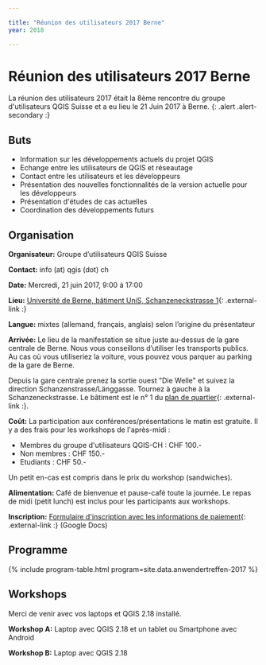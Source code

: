 ```yaml
---

title: "Réunion des utilisateurs 2017 Berne"
year: 2018

---
```


# Réunion des utilisateurs 2017 Berne

La réunion des utilisateurs 2017 était la 8ème rencontre du groupe
d'utilisateurs QGIS Suisse et a eu lieu le 21 Juin 2017 à Berne.
{: .alert .alert-secondary :}

## Buts

* Information sur les développements actuels du projet QGIS
* Echange entre les utilisateurs de QGIS et réseautage
* Contact entre les utilisateurs et les développeurs
* Présentation des nouvelles fonctionnalités de la version actuelle pour les développeurs
* Présentation d'études de cas actuelles
* Coordination des développements futurs

## Organisation

**Organisateur:** Groupe d’utilisateurs QGIS Suisse

**Contact:** info (at) qgis (dot) ch

**Date:** Mercredi, 21 juin 2017, 9:00 à 17:00

**Lieu:** [Université de Berne, bâtiment UniS, Schanzeneckstrasse 1](http://www.bau.unibe.ch/plaene/hgexwiunis.htm){: .external-link :}

**Langue:** mixtes (allemand, français, anglais) selon l’origine du présentateur

**Arrivée:** Le lieu de la manifestation se situe juste au-dessus de la gare
centrale de Berne. Nous vous conseillons d’utiliser les transports publics. Au
cas où vous utiliseriez la voiture, vous pouvez vous parquer au parking de la
gare de Berne.

Depuis la gare centrale prenez la sortie ouest "Die Welle" et suivez la direction
Schanzenstrasse/Länggasse. Tournez à gauche à la Schanzeneckstrasse. Le bâtiment
est le n° 1 du [plan de quartier](http://www.bau.unibe.ch/plaene/vorlaeng_areal2.gif){: .external-link :}.

**Coût:** La participation aux conférences/présentations le matin est gratuite.
Il y a des frais pour les workshops de l'après-midi :

* Membres du groupe d'utilisateurs QGIS-CH : CHF 100.-
* Non membres : CHF 150.-
* Etudiants : CHF 50.-

Un petit en-cas est compris dans le prix du workshop (sandwiches).

**Alimentation:** Café de bienvenue et pause-café toute la journée. Le repas de
midi (petit lunch) est inclus pour les participants aux workshops.

**Inscription:** [Formulaire d'inscription avec les informations de paiement](https://docs.google.com/forms/d/e/1FAIpQLSeaywil8HXvpJrP7EEMKjeK0rU9Ya_pLEzvxL7NMO8DdmPI8A/viewform){: .external-link :}
 (Google Docs)

## Programme

{% include program-table.html program=site.data.anwendertreffen-2017 %}

## Workshops

Merci de venir avec vos laptops et QGIS 2.18 installé.

**Workshop A:** Laptop avec QGIS 2.18 et un tablet ou Smartphone avec Android

**Workshop B:** Laptop avec QGIS 2.18